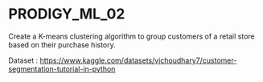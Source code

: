 # PRODIGY_ML_02

Create a K-means clustering algorithm to group customers of a retail store based on their purchase history.

Dataset : https://www.kaggle.com/datasets/vjchoudhary7/customer-segmentation-tutorial-in-python
